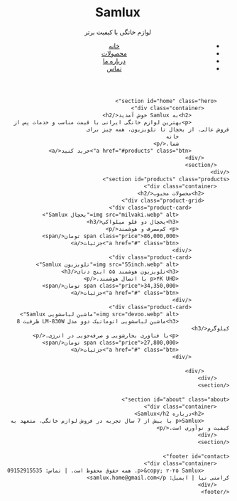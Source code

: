 <!DOCTYPE html>
<html lang="fa" dir="rtl">

<head>
    <meta charset="UTF-8">
    <meta name="viewport" content="width=device-width, initial-scale=1.0">
    <title>Samlux - فروشگاه لوازم خانگی</title>
    <link rel="stylesheet" href="style.css">
</head>

<body>
    <div>
        <header>
            <div class="container">
                <div class="logo">
                    <h1>Samlux</h1>
                    <p>لوازم خانگی با کیفیت برتر</p>
                </div>
                <nav>
                    <ul>
                        <li><a href="#home">خانه</a></li>
                        <li><a href="#products">محصولات</a></li>
                        <li><a href="#about">درباره ما</a></li>
                        <li><a href="#contact">تماس</a></li>
                    </ul>
                </nav>
            </div>
        </header>

        <section id="home" class="hero">
            <div class="container">
                <h2>به Samlux خوش آمدید</h2>
                <p>بهترین لوازم خانگی ایرانی با قیمت مناسب و خدمات پس از فروش عالی. از یخچال تا تلویزیون، همه چیز برای
                    خانه
                    شما.</p>
                <a href="#products" class="btn">خرید کنید</a>
            </div>
        </section>
    </div>
    <section id="products" class="products">
        <div class="container">
            <h2>محصولات محبوب</h2>
            <div class="product-grid">
                <div class="product-card">
                    <img src="milvaki.webp" alt="یخچال Samlux">
                    <h3>یخچال دو قلو میلواکی</h3>
                    <p> کم‌مصرف و هوشمند</p>
                    <span class="price">86,000,000 تومان</span>
                    <a href="#" class="btn">جزئیات</a>
                </div>
                <div class="product-card">
                    <img src="55inch.webp" alt="تلویزیون Samlux">
                    <h3>تلویزیون هوشمند ۵۵ اینچ دنای</h3>
                    <p>۴K UHD با اتصال هوشمند.</p>
                    <span class="price">34,350,000 تومان</span>
                    <a href="#" class="btn">جزئیات</a>
                </div>
                <div class="product-card">
                    <img src="devoo.webp" alt="ماشین لباسشویی Samlux">
                    <h3>ماشین لباسشویی اتوماتیک دوو مدل LM-830W ظرفیت 8 کیلوگرم</h3>
                    <p>با فناوری بخارشویی و صرفه‌جویی در انرژی.</p>
                    <span class="price">27,800,000 تومان</span>
                    <a href="#" class="btn">جزئیات</a>
                </div>

            </div>
        </div>
    </section>

    <section id="about" class="about">
        <div class="container">
            <h2>درباره Samlux</h2>
            <p>Samlux با بیش از 7 سال تجربه در فروش لوازم خانگی، متعهد به کیفیت و نوآوری است.</p>
        </div>
    </section>

    <footer id="contact">
        <div class="container">
            <p>&copy; ۲۰۲۵ Samlux. همه حقوق محفوظ است. | تماس: 09152915535 کرامتی نیا | ایمیل: samlux.home@gmail.com</p>
        </div>
    </footer>
</body>

</html>

